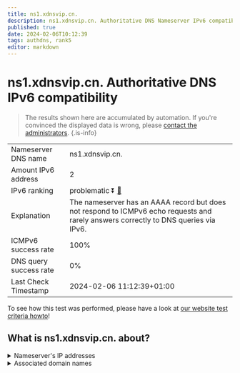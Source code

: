 ```yaml
---
title: ns1.xdnsvip.cn.
description: ns1.xdnsvip.cn. Authoritative DNS Nameserver IPv6 compatibility
published: true
date: 2024-02-06T10:12:39
tags: authdns, rank5
editor: markdown
---
```


# ns1.xdnsvip.cn. Authoritative DNS IPv6 compatibility

> The results shown here are accumulated by automation. If you're convinced the displayed data is wrong, please [contact the administrators](/howto/chat). 
{.is-info}




|   |   |
| - | - |
| Nameserver DNS name | ns1.xdnsvip.cn.
| Amount IPv6 address | 2
| IPv6 ranking | problematic :arrow_double_down: [🔗](/howto/ranking) |
| Explanation | The nameserver has an AAAA record but does not respond to ICMPv6 echo requests and rarely answers correctly to DNS queries via IPv6. |
| ICMPv6 success rate | 100%|
| DNS query success rate | 0% |
| Last Check Timestamp | 2024-02-06 11:12:39+01:00 |

To see how this test was performed, please have a look at [our website test criteria howto](/howto/testcriteria/authdns)!


## What is ns1.xdnsvip.cn. about?




<details>
<summary>Nameserver's IP addresses</summary>

2408:4004:1e2:5542::66

2408:4002:101e:247b:256f:f783:c0bd:15f5

</details>



<details>
<summary>Associated domain names</summary>

www.psbc.com

</details>
